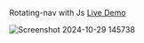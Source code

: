  Rotating-nav with Js [Live Demo](https://davit2605.github.io/Rotating-nav/)

 ![Screenshot 2024-10-29 145738](https://github.com/user-attachments/assets/f56803c6-7682-48c1-bec4-4ff514081607)
